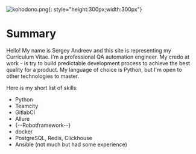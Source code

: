![kohodono.png](img%2Fkohodono.png){: style="height:300px;width:300px"}

Summary
=======

Hello!
My name is Sergey Andreev and this site is representing my Curriculum Vitae.
I'm a professional QA automation engineer.
My credo at work - is try to build predictable development process to achieve the best quality for a product.
My language of choice is Python, but I'm open to other technologies to master.

Here is my short list of skills:

- Python
- Teamcity
- GitlabCI
- Allure
- {--Robotframework--}
- docker
- PostgreSQL, Redis, Clickhouse
- Ansible (not much but had some experience)
